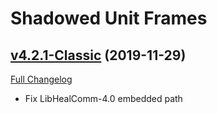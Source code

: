# Shadowed Unit Frames

## [v4.2.1-Classic](https://github.com/Nevcairiel/ShadowedUnitFrames/tree/v4.2.1-Classic) (2019-11-29)
[Full Changelog](https://github.com/Nevcairiel/ShadowedUnitFrames/compare/v4.2-Classic...v4.2.1-Classic)

- Fix LibHealComm-4.0 embedded path  
